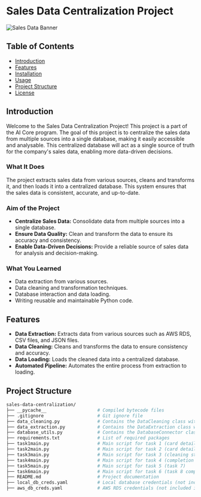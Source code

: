 # Sales Data Centralization Project

![Sales Data Banner](https://i.giphy.com/media/v1.Y2lkPTc5MGI3NjExcHJudzcxNjQwbHc4ZWJ5cDAwYmNkbG1kamJhZnRtNnN0N2psZDM2ZCZlcD12MV9pbnRlcm5hbF9naWZfYnlfaWQmY3Q9Zw/5n5XtiSL93rVKCN2oy/giphy.gif)

## Table of Contents

- [Introduction](#introduction)
- [Features](#features)
- [Installation](#installation)
- [Usage](#usage)
- [Project Structure](#project-structure)
- [License](#license)

## Introduction

Welcome to the Sales Data Centralization Project! This project is a part of the AI Core program. The goal of this project is to centralize the sales data from multiple sources into a single database, making it easily accessible and analysable. This centralized database will act as a single source of truth for the company's sales data, enabling more data-driven decisions.

### What It Does

The project extracts sales data from various sources, cleans and transforms it, and then loads it into a centralized database. This system ensures that the sales data is consistent, accurate, and up-to-date.

### Aim of the Project

- **Centralize Sales Data:** Consolidate data from multiple sources into a single database.
- **Ensure Data Quality:** Clean and transform the data to ensure its accuracy and consistency.
- **Enable Data-Driven Decisions:** Provide a reliable source of sales data for analysis and decision-making.

### What You Learned

- Data extraction from various sources.
- Data cleaning and transformation techniques.
- Database interaction and data loading.
- Writing reusable and maintainable Python code.

## Features

- **Data Extraction:** Extracts data from various sources such as AWS RDS, CSV files, and JSON files.
- **Data Cleaning:** Cleans and transforms the data to ensure consistency and accuracy.
- **Data Loading:** Loads the cleaned data into a centralized database.
- **Automated Pipeline:** Automates the entire process from extraction to loading.

## Project Structure

```sh
sales-data-centralization/
├── __pycache__                   # Compiled bytecode files
├── .gitignore                    # Git ignore file
├── data_cleaning.py              # Contains the DataCleaning class with data cleaning methods
├── data_extraction.py            # Contains the DataExtraction class with data extraction methods
├── database_utils.py             # Contains the DatabaseConnector class for database interactions
├── requirements.txt              # List of required packages
├── task1main.py                  # Main script for task 1 (card details ETL)
├── task2main.py                  # Main script for task 2 (card details ETL)
├── task3main.py                  # Main script for task 3 (cleaning store data)
├── task4main.py                  # Main script for task 4 (completion of task 6)
├── task5main.py                  # Main script for task 5 (task 7)
├── task6main.py                  # Main script for task 6 (task 8 complete)
├── README.md                     # Project documentation
├── local_db_creds.yaml           # Local database credentials (not included in the repository)
├── aws_db_creds.yaml             # AWS RDS credentials (not included in the repository)
```
